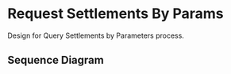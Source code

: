 # Request Settlements By Params

Design for Query Settlements by Parameters process.

## Sequence Diagram

